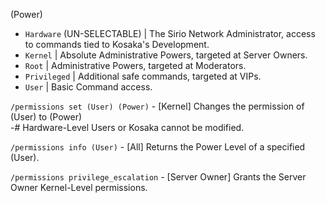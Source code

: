 (Power)
- `Hardware` (UN-SELECTABLE) | The Sirio Network Administrator, access to commands tied to Kosaka's Development.
- `Kernel` | Absolute Administrative Powers, targeted at Server Owners.
- `Root` | Administrative Powers, targeted at Moderators.
- `Privileged` | Additional safe commands, targeted at VIPs.
- `User` | Basic Command access.

`/permissions set (User) (Power)` - [Kernel] Changes the permission of (User) to (Power)  
-# Hardware-Level Users or Kosaka cannot be modified.

`/permissions info (User)` - [All] Returns the Power Level of a specified (User).

`/permissions privilege_escalation` - [Server Owner] Grants the Server Owner Kernel-Level permissions.